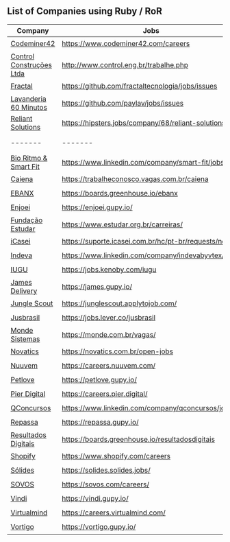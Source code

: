 ## List of Companies using Ruby / RoR

Company | Jobs | Office | Remote
------- | ----- | ---------- | -------
[Codeminer42](https://www.codeminer42.com/) | https://www.codeminer42.com/careers | :heavy_check_mark: | :heavy_check_mark:
[Control Construções Ltda](http://www.control.eng.br/) | http://www.control.eng.br/trabalhe.php | :heavy_check_mark: | :white_check_mark:
[Fractal](https://fractaltecnologia.com.br/) | https://github.com/fractaltecnologia/jobs/issues | :heavy_check_mark: | :heavy_check_mark:
[Lavanderia 60 Minutos](https://www.lavanderia60minutos.com.br) | https://github.com/paylav/jobs/issues | :heavy_check_mark: | :white_check_mark:
[Reliant Solutions](https://reliantsolutions.com) | https://hipsters.jobs/company/68/reliant-solutions/ | :heavy_check_mark: | :white_check_mark:
 ------- | ------- | ------- | -------
[Bio Ritmo & Smart Fit](https://www.smartfit.com.br/) | https://www.linkedin.com/company/smart-fit/jobs/ | :white_check_mark: | :heavy_check_mark: 
[Caiena](https://caiena.net/) | https://trabalheconosco.vagas.com.br/caiena | :white_check_mark: | :heavy_check_mark:
[EBANX](https://www.ebanx.com/) | https://boards.greenhouse.io/ebanx | :white_check_mark: | :heavy_check_mark:
[Enjoei](https://www.enjoei.com.br/) | https://enjoei.gupy.io/ | :white_check_mark: | :heavy_check_mark:
[Fundação Estudar](https://www.estudar.org.br/) | https://www.estudar.org.br/carreiras/ | :white_check_mark: | :heavy_check_mark:
[iCasei](https://www.icasei.com.br/) | https://suporte.icasei.com.br/hc/pt-br/requests/new | :white_check_mark: | :heavy_check_mark:
[Indeva](https://indeva.com.br/) | https://www.linkedin.com/company/indevabyvtex/jobs/ | :white_check_mark: | :heavy_check_mark:
[IUGU](https://iugu.com/) | https://jobs.kenoby.com/iugu | :white_check_mark: | :heavy_check_mark:
[James Delivery](https://jamesdelivery.com.br/) | https://james.gupy.io/ | :white_check_mark: | :heavy_check_mark:
[Jungle Scout](https://www.junglescout.com/) | https://junglescout.applytojob.com/ | :white_check_mark: | :heavy_check_mark:
[Jusbrasil](https://www.jusbrasil.com.br/home) | https://jobs.lever.co/jusbrasil | :white_check_mark: | :heavy_check_mark:
[Monde Sistemas](https://monde.com.br/) | https://monde.com.br/vagas/ | :white_check_mark: | :heavy_check_mark:
[Novatics](https://novatics.com.br/) | https://novatics.com.br/open-jobs | :white_check_mark: | :heavy_check_mark:
[Nuuvem](https://www.nuuvem.com/) | https://careers.nuuvem.com/ | :white_check_mark: | :heavy_check_mark: 
[Petlove](https://www.petlove.com.br/) | https://petlove.gupy.io/ | :white_check_mark: | :heavy_check_mark:
[Pier Digital](https://www.pier.digital/) | https://careers.pier.digital/ | :white_check_mark: | :heavy_check_mark:
[QConcursos](https://www.qconcursos.com/) | https://www.linkedin.com/company/qconcursos/jobs/ | :white_check_mark: | :heavy_check_mark:
[Repassa](https://www.repassa.com.br/) | https://repassa.gupy.io/ | :white_check_mark: | :heavy_check_mark:
[Resultados Digitais](https://resultadosdigitais.com.br/) | https://boards.greenhouse.io/resultadosdigitais | :white_check_mark: | :heavy_check_mark:
[Shopify](https://www.shopify.com/) | https://www.shopify.com/careers | :white_check_mark: | :heavy_check_mark:
[Sólides](https://solides.com.br/) | https://solides.solides.jobs/ | :white_check_mark: | :heavy_check_mark:
[SOVOS](https://sovos.com/) | https://sovos.com/careers/ | :white_check_mark: | :heavy_check_mark:
[Vindi](https://vindi.com.br/) | https://vindi.gupy.io/ | :white_check_mark: | :heavy_check_mark:
[Virtualmind](https://virtualmind.com/) | https://careers.virtualmind.com/ | :white_check_mark: | :heavy_check_mark:
[Vortigo](https://vortigo.digital/) | https://vortigo.gupy.io/ | :white_check_mark: | :heavy_check_mark:
